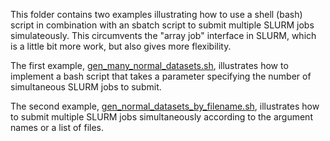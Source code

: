 This folder contains two examples illustrating how to use a shell
(bash) script in combination with an sbatch script to submit multiple
SLURM jobs simulateously. This circumvents the "array job" interface
in SLURM, which is a little bit more work, but also gives more
flexibility.

The first example,
[gen_many_normal_datasets.sh](gen_many_normal_datasets.sh),
illustrates how to implement a bash script that takes a parameter
specifying the number of simultaneous SLURM jobs to submit.

The second example,
[gen_normal_datasets_by_filename.sh](gen_normal_datasets_by_filename.sh),
illustrates how to submit multiple SLURM jobs simultaneously according
to the argument names or a list of files.
